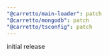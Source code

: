 ```yaml
---
"@carretto/main-loader": patch
"@carretto/mongodb": patch
"@carretto/tsconfig": patch
---
```


initial release
